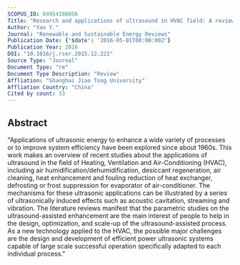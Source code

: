 ```yaml
---
SCOPUS_ID: 84954186056
Title: "Research and applications of ultrasound in HVAC field: A review"
Author: "Yao Y."
Journal: "Renewable and Sustainable Energy Reviews"
Publication Date: {'$date': '2016-05-01T00:00:00Z'}
Publication Year: 2016
DOI: "10.1016/j.rser.2015.12.222"
Source Type: "Journal"
Document Type: "re"
Document Type Description: "Review"
Affliation: "Shanghai Jiao Tong University"
Affliation Country: "China"
Cited by count: 33
---
```


## Abstract
"Applications of ultrasonic energy to enhance a wide variety of processes or to improve system efficiency have been explored since about 1960s. This work makes an overview of recent studies about the applications of ultrasound in the field of Heating, Ventilation and Air-Conditioning (HVAC), including air humidification/dehumidification, desiccant regeneration, air cleaning, heat enhancement and fouling reduction of heat exchanger, defrosting or frost suppression for evaporator of air-conditioner. The mechanisms for these ultrasonic applications can be illustrated by a series of ultrasonically induced effects such as acoustic cavitation, streaming and vibration. The literature reviews manifest that the parametric studies on the ultrasound-assisted enhancement are the main interest of people to help in the design, optimization, and scale-up of the ultrasound-assisted process. As a new technology applied to the HVAC, the possible major challenges are the design and development of efficient power ultrasonic systems capable of large scale successful operation specifically adapted to each individual process."
